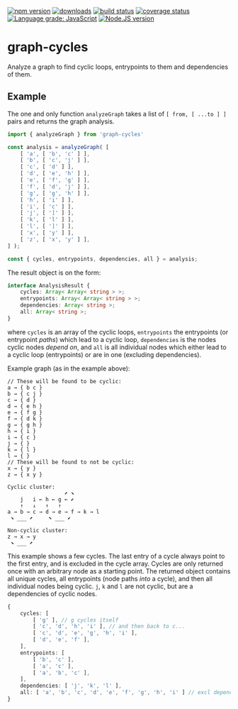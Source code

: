 [![npm version][npm-image]][npm-url]
[![downloads][downloads-image]][npm-url]
[![build status][build-image]][build-url]
[![coverage status][coverage-image]][coverage-url]
[![Language grade: JavaScript][lgtm-image]][lgtm-url]
[![Node.JS version][node-version]][node-url]


# graph-cycles

Analyze a graph to find cyclic loops, entrypoints to them and dependencies of them.


## Example

The one and only function `analyzeGraph` takes a list of `[ from, [ ...to ] ]` pairs and returns the graph analysis.

```ts
import { analyzeGraph } from 'graph-cycles'

const analysis = analyzeGraph( [
	[ 'a', [ 'b', 'c' ] ],
	[ 'b', [ 'c', 'j' ] ],
	[ 'c', [ 'd' ] ],
	[ 'd', [ 'e', 'h' ] ],
	[ 'e', [ 'f', 'g' ] ],
	[ 'f', [ 'd', 'j' ] ],
	[ 'g', [ 'g', 'h' ] ],
	[ 'h', [ 'i' ] ],
	[ 'i', [ 'c' ] ],
	[ 'j', [ ']' ] ],
 	[ 'k', [ 'l' ] ],
	[ 'l', [ ']' ] ],
	[ 'x', [ 'y' ] ],
	[ 'z', [ 'x', 'y' ] ],
] );

const { cycles, entrypoints, dependencies, all } = analysis;
```

The result object is on the form:

```ts
interface AnalysisResult {
	cycles: Array< Array< string > >;
	entrypoints: Array< Array< string > >;
	dependencies: Array< string >;
	all: Array< string >;
}
```

where `cycles` is an array of the cyclic loops, `entrypoints` the entrypoints (or entrypoint *paths*) which lead to a cyclic loop, `dependencies` is the nodes cyclic nodes *depend on*, and `all` is all individual nodes which either lead to a cyclic loop (entrypoints) or are in one (excluding dependencies).

Example graph (as in the example above):

<!-- ←→↑↓ ⬊⬈⬉⬋ -->

```
// These will be found to be cyclic:
a → { b c }
b → { c j }
c → { d }
d → { e h }
e → { f g }
f → { d k }
g → { g h }
h → { i }
i → { c }
j → { }
k → { l }
l → { }
// These will be found to not be cyclic:
x → { y }
z → { x y }

Cyclic cluster:
                  ⬈ ⬊
    j   i ← h ← g ← ⬋
    ↑   ↓   ↑   ↑
a → b → c → d → e → f → k → l
 ⬊ ___ ⬈     ⬉ ___ ⬋

Non-cyclic cluster:
z → x → y
 ⬊ ___ ⬈
```

This example shows a few cycles. The last entry of a cycle always point to the first entry, and is excluded in the cycle array. Cycles are only returned once with an arbitrary node as a starting point. The returned object contains all unique cycles, all entrypoints (node paths *into* a cycle), and then all individual nodes being cyclic. `j`, `k` and `l` are not cyclic, but are a dependencies of cyclic nodes.

```ts
{
	cycles: [
		[ 'g' ], // g cycles itself
		[ 'c', 'd', 'h', 'i' ], // and then back to c...
		[ 'c', 'd', 'e', 'g', 'h', 'i' ],
		[ 'd', 'e', 'f' ],
	],
	entrypoints: [
		[ 'b', 'c' ],
		[ 'a', 'c' ],
		[ 'a', 'b', 'c' ],
	],
	dependencies: [ 'j', 'k', 'l' ],
	all: [ 'a', 'b', 'c', 'd', 'e', 'f', 'g', 'h', 'i' ] // excl dependencies
}
```



[npm-image]: https://img.shields.io/npm/v/graph-cycles.svg
[npm-url]: https://npmjs.org/package/graph-cycles
[downloads-image]: https://img.shields.io/npm/dm/graph-cycles.svg
[build-image]: https://img.shields.io/github/workflow/status/grantila/graph-cycles/Master.svg
[build-url]: https://github.com/grantila/graph-cycles/actions?query=workflow%3AMaster
[coverage-image]: https://coveralls.io/repos/github/grantila/graph-cycles/badge.svg?branch=master
[coverage-url]: https://coveralls.io/github/grantila/graph-cycles?branch=master
[lgtm-image]: https://img.shields.io/lgtm/grade/javascript/g/grantila/graph-cycles.svg?logo=lgtm&logoWidth=18
[lgtm-url]: https://lgtm.com/projects/g/grantila/graph-cycles/context:javascript
[node-version]: https://img.shields.io/node/v/graph-cycles
[node-url]: https://nodejs.org/en/
